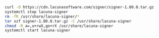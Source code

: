 ﻿```sh
curl -O https://cdn.lacunasoftware.com/signer/signer-1.80.0.tar.gz
systemctl stop lacuna-signer
rm -fR /usr/share/lacuna-signer/*
tar xzf signer-1.80.0.tar.gz -C /usr/share/lacuna-signer
chmod -R a=,u+rwX,go+rX /usr/share/lacuna-signer
systemctl start lacuna-signer
```

